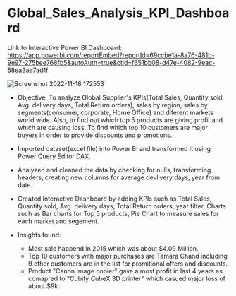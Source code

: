 # Global_Sales_Analysis_KPI_Dashboard


Link to Interactive Power BI Dashboard:
https://app.powerbi.com/reportEmbed?reportId=69ccbe1a-8a76-481b-9e97-275bee768fb5&autoAuth=true&ctid=f651bb08-d47e-4082-9eac-58ea3ae7ad1f

![Screenshot 2022-11-18 172553](https://user-images.githubusercontent.com/114427519/202829739-51b363d1-3914-4056-af90-76d5a815b11d.jpg)


- Objective: To analyze Global Supplier's KPIs(Total Sales, Quantity sold, Avg. delivery days, Total Return orders), sales by region, sales by segments(consumer, corporate, Home Office) and diferent markets world wide. Also, to find out which top 5 products are giving profit and which are causing loss. To find which top 10 customers are major buyers in order to provide discounts and promotions.

- Imported dataset(excel file) into Power BI and transformed it using Power Query Editor DAX.

- Analyzed and cleaned the data by checking for nulls, transforming headers, creating new columns for average devlivery days, year from date.

- Created Interactive Dashboard by adding KPIs such as Total Sales, Quantity sold, Avg. delivery days, Total Return orders, year filter, Charts such as Bar charts for Top 5 products, Pie Chart to measure sales for each market and segement.

- Insights found: 
  - Most sale happend in 2015 which was about $4.09 Million. 
  - Top 10 customers with major purchases are Tamara Chand including 9 other customers are in the list for promitional offers and discounts. 
  - Product "Canon Image copier" gave a most profit in last 4 years as comapred to "Cubify CubeX 3D printer" which casued major loss of about $9k.

